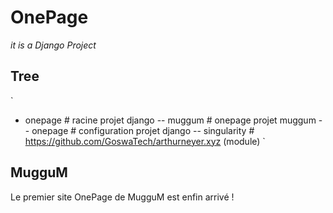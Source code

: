 # OnePage
*it is a Django Project*

## Tree

`
- onepage # racine projet django
-- muggum # onepage projet muggum
-- onepage # configuration projet django
-- singularity # https://github.com/GoswaTech/arthurneyer.xyz (module)
`

## MugguM

Le premier site OnePage de MugguM est enfin arrivé !
